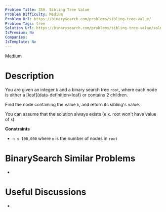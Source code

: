 ```yaml
---
Problem Title: 359. Sibling Tree Value
Problem Difficulty: Medium
Problem Url: https://binarysearch.com/problems/sibling-tree-value/
Problem Tags: tree
Solution Url: https://binarysearch.com/problems/sibling-tree-value/solutions/
IsPremium: No
Companies: 
IsTemplate: No
---
```


<span style="color: ;">Medium</span>

# Description

You are given an integer `k` and a binary search tree `root`, where each node is either a [leaf]{data-definition=leaf} or contains 2 children.

Find the node containing the value `k`, and return its sibling's value.

You can assume that the solution always exists (e.x. root won't have value of `k`)

**Constraints**
- `n ≤ 100,000` where `n` is the number of nodes in `root`

# BinarySearch Similar Problems

- []()

# Useful Discussions

- []()
